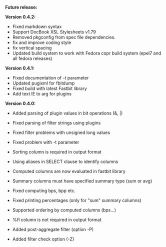 **Future release:**

**Version 0.4.2:**
* Fixed markdown syntax
* Support DocBook XSL Stylesheets v1.79
* Removed pkgconfig from spec file dependencies.
* fix and improve coding style
* fix vertical spacing
* Updated build system to work with Fedora copr build system (epel7 and all fedora releases)

**Version 0.4.1:**

*  Fixed documentation of -t parameter
*  Updated pugixml for fbitdump
*  Fixed build with latest Fastbit library
*  Add text IE to arg for plugins

**Version 0.4.0:**

*  Added parsing of plugin values in bit operations (&, |)
*  Fixed parsing of filter strings using plugins
*  Fixed filter problems with unsigned long values
*  Fixed problem with -t parameter
*  Sorting column is required in output format

*  Using aliases in SELECT clause to identify columns
*  Computed columns are now evaluated in fastbit library
*  Summary columns must have specified summary type (sum or avg)
*  Fixed computing bps, bpp etc.
*  Fixed printing percentages (only for "sum" summary columns)
*  Supported ordering by computed columns (bps...)
*  %fl column is not required in output format
*  Added post-aggregate filter (option -P)
*  Added filter check option (-Z)

